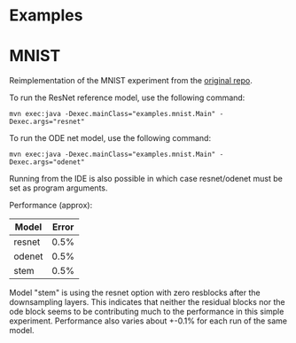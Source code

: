 # Examples

# MNIST

Reimplementation of the MNIST experiment from the [original repo](https://github.com/rtqichen/torchdiffeq/tree/master/examples).

To run the ResNet reference model, use the following command:
```
mvn exec:java -Dexec.mainClass="examples.mnist.Main" -Dexec.args="resnet"
```
To run the ODE net model, use the following command:

```
mvn exec:java -Dexec.mainClass="examples.mnist.Main" -Dexec.args="odenet"
```

Running from the IDE is also possible in which case resnet/odenet must be set as program arguments.


Performance (approx):

| Model  | Error |
| ------ | ----- |
| resnet | 0.5%  |
| odenet | 0.5%  |
| stem   | 0.5%  |

Model "stem" is using the resnet option with zero resblocks after the downsampling layers. This indicates that neither the residual blocks nor the ode block seems to be contributing much to the performance in this simple experiment. Performance also varies about +-0.1% for each run of the same model.
